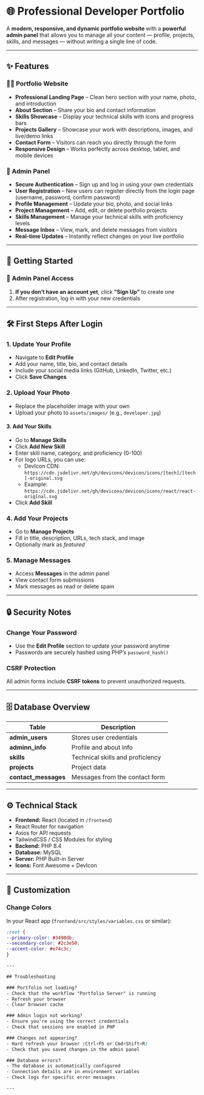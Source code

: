 # 🌐 Professional Developer Portfolio

A **modern, responsive, and dynamic portfolio website** with a **powerful admin panel** that allows you to manage all your content — profile, projects, skills, and messages — without writing a single line of code.

---

## ✨ Features

### 🧑‍💻 Portfolio Website
- **Professional Landing Page** – Clean hero section with your name, photo, and introduction  
- **About Section** – Share your bio and contact information  
- **Skills Showcase** – Display your technical skills with icons and progress bars  
- **Projects Gallery** – Showcase your work with descriptions, images, and live/demo links  
- **Contact Form** – Visitors can reach you directly through the form  
- **Responsive Design** – Works perfectly across desktop, tablet, and mobile devices  

### 🔐 Admin Panel
- **Secure Authentication** – Sign up and log in using your own credentials  
- **User Registration** – New users can register directly from the login page (username, password, confirm password)  
- **Profile Management** – Update your bio, photo, and social links  
- **Project Management** – Add, edit, or delete portfolio projects  
- **Skills Management** – Manage your technical skills with proficiency levels  
- **Message Inbox** – View, mark, and delete messages from visitors  
- **Real-time Updates** – Instantly reflect changes on your live portfolio  

---

## 🚀 Getting Started

### 🧭 Admin Panel Access
1. **If you don’t have an account yet**, click **“Sign Up”** to create one  
2. After registration, log in with your new credentials  

---

## 🛠️ First Steps After Login

### 1. Update Your Profile
- Navigate to **Edit Profile**
- Add your name, title, bio, and contact details
- Include your social media links (GitHub, LinkedIn, Twitter, etc.)
- Click **Save Changes**

### 2. Upload Your Photo
- Replace the placeholder image with your own
- Upload your photo to `assets/images/` (e.g., `developer.jpg`)

#### 3. Add Your Skills
- Go to **Manage Skills**
- Click **Add New Skill**
- Enter skill name, category, and proficiency (0-100)
- For logo URLs, you can use:
  - DevIcon CDN: `https://cdn.jsdelivr.net/gh/devicons/devicon/icons/[tech]/[tech]-original.svg`
  - Example: `https://cdn.jsdelivr.net/gh/devicons/devicon/icons/react/react-original.svg`
- Click **Add Skill**


### 4. Add Your Projects
- Go to **Manage Projects**
- Fill in title, description, URLs, tech stack, and image
- Optionally mark as *featured*

### 5. Manage Messages
- Access **Messages** in the admin panel
- View contact form submissions
- Mark messages as read or delete spam  

---

## 🔒 Security Notes

### Change Your Password
- Use the **Edit Profile** section to update your password anytime  
- Passwords are securely hashed using PHP’s `password_hash()`  

### CSRF Protection
All admin forms include **CSRF tokens** to prevent unauthorized requests.

---

## 🗄️ Database Overview

| Table | Description |
|--------|--------------|
| **admin_users** | Stores user credentials |
| **adminn_info** | Profile and about info |
| **skills** | Technical skills and proficiency |
| **projects** | Project data |
| **contact_messages** | Messages from the contact form |

---

## ⚙️ Technical Stack

- **Frontend:** React (located in `/frontend`)  
- React Router for navigation  
- Axios for API requests  
- TailwindCSS / CSS Modules for styling  
- **Backend:** PHP 8.4  
- **Database:** MySQL  
- **Server:** PHP Built-in Server  
- **Icons:** Font Awesome + DevIcon  

---

## 🎨 Customization

### Change Colors
In your React app (`frontend/src/styles/variables.css` or similar):
```css
:root {
--primary-color: #3498db;
--secondary-color: #2c3e50;
--accent-color: #e74c3c;
}

---

## Troubleshooting

### Portfolio not loading?
- Check that the workflow "Portfolio Server" is running
- Refresh your browser
- Clear browser cache

### Admin login not working?
- Ensure you're using the correct credentials
- Check that sessions are enabled in PHP

### Changes not appearing?
- Hard refresh your browser (Ctrl+F5 or Cmd+Shift+R)
- Check that you saved changes in the admin panel

### Database errors?
- The database is automatically configured
- Connection details are in environment variables
- Check logs for specific error messages

---


